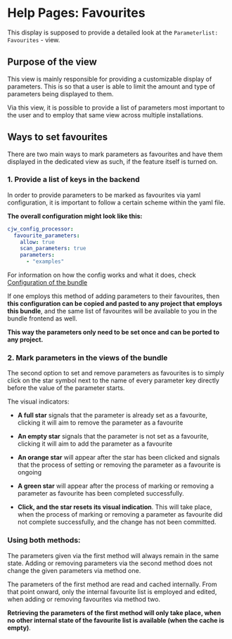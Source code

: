 # Help Pages: Favourites

This display is supposed to provide a detailed look at the `Parameterlist: Favourites` - view.

## Purpose of the view

This view is mainly responsible for providing a customizable display of parameters. This is so
that a user is able to limit the amount and type of parameters being displayed to them.

Via this view, it is possible to provide a list of parameters most important to the user and
to employ that same view across multiple installations.

## Ways to set favourites

There are two main ways to mark parameters as favourites and have them displayed in the dedicated view
as such, if the feature itself is turned on.

### 1. Provide a list of keys in the backend

In order to provide parameters to be marked as favourites via yaml configuration, it is important to follow
a certain scheme within the yaml file.

**The overall configuration might look like this:**

```yaml
cjw_config_processor:
  favourite_parameters:
    allow: true
    scan_parameters: true
    parameters:
      - "examples"
```

For information on how the config works and what it does, check [Configuration of the bundle](bundle_configuration.en.md)

If one employs this method of adding parameters to their favourites, then **this configuration
can be copied and pasted to any project that employs this bundle**, and the same list of favourites
will be available to you in the bundle frontend as well.

**This way the parameters only need to be set once and can be ported to any project.**

### 2. Mark parameters in the views of the bundle

The second option to set and remove parameters as favourites is to simply click on the 
star symbol next to the name of every parameter key directly before the value of the parameter
starts.

The visual indicators:

* **A full star** signals that the parameter is already set as a favourite, clicking it
will aim to remove the parameter as a favourite
  
* **An empty star** signals that the parameter is not set as a favourite, clicking it
will aim to add the parameter as a favourite
  
* **An orange star** will appear after the star has been clicked and signals that the 
process of setting or removing the parameter as a favourite is ongoing
  
* **A green star** will appear after the process of marking or removing a parameter as favourite 
has been completed successfully.
  
* **Click, and the star resets its visual indication**. This will take place, when
the process of marking or removing a parameter as favourite did not complete successfully,
and the change has not been committed.

### Using both methods:

The parameters given via the first method will always remain in the same state. Adding
or removing parameters via the second method does not change the given parameters via method one.

The parameters of the first method are read and cached internally. From that point onward, only
the internal favourite list is employed and edited, when adding or removing favourites via method two.

**Retrieving the parameters of the first method will only take place, when no other internal
state of the favourite list is available (when the cache is empty)**.
